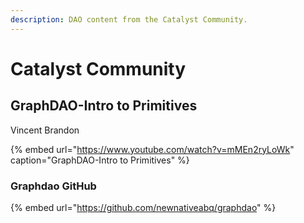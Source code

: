 ```yaml
---
description: DAO content from the Catalyst Community.
---
```


# Catalyst Community

## GraphDAO-Intro to Primitives

Vincent Brandon

{% embed url="https://www.youtube.com/watch?v=mMEn2ryLoWk" caption="GraphDAO-Intro to Primitives" %}

### Graphdao GitHub

{% embed url="https://github.com/newnativeabq/graphdao" %}









